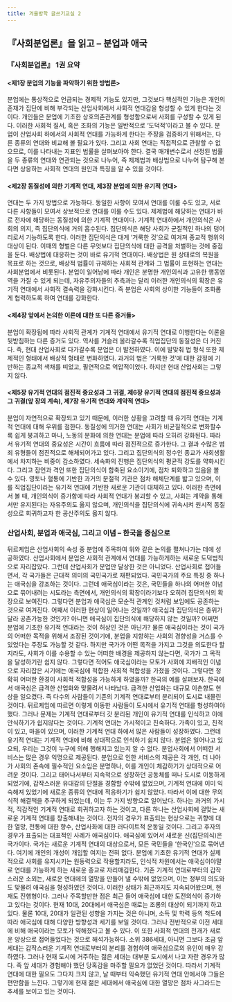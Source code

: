```yaml
---
title: 겨울방학 글쓰기교실 2
---
```


## 『사회분업론』을 읽고 – 분업과 애국

### 『사회분업론』 1권 요약

#### <제1장 분업의 기능을 파악하기 위한 방법론>
분업에는 통상적으로 언급되는 경제적 기능도 있지만, 그것보다 핵심적인 기능은 개인의 존재가 집단에 비해 부각되는 산업사회에서 사회적 연대감을 형성할 수 있게 한다는 것이다. 개인들은 분업에 기초한 상호의존관계를 형성함으로써 사회를 구성할 수 있게 된다. 이러한 사회적 질서, 혹은 조화의 기능은 일반적으로 ‘도덕적’이라고 볼 수 있다.
분업이 산업사회 하에서의 사회적 연대를 가능하게 한다는 주장을 검증하기 위해서는, 다른 종류의 연대와 비교해 볼 필요가 있다. 그리고 사회 연대는 직접적으로 관찰할 수 없으므로, 이를 나타내는 지표인 법률을 살펴보아야 한다. 결국 매개변수로서 선정된 법률을 두 종류의 연대와 연관되는 것으로 나누어, 즉 제제법과 배상법으로 나누어 탐구해 본다면 상응하는 사회적 연대의 원인과 특징을 알 수 있을 것이다.

#### <제2장 동질성에 의한 기계적 연대, 제3장 분업에 의한 유기적 연대>
연대는 두 가지 방법으로 가능하다. 동일한 사항이 모여서 연대를 이룰 수도 있고, 서로 다른 사항들이 모여서 상보적으로 연대를 이룰 수도 있다. 제제법에 해당하는 연대가 바로 전자에 해당하는 동질성에 의한 기계적 연대이다. 기계적 연대하에서 개인의식은 사회의 의지, 즉 집단의식에 거의 흡수된다. 집단의식은 해당 사회가 균질적인 하나의 덩어리로서 기능하도록 한다. 이러한 집단의식은 대게 ‘거룩한 것’으로 여겨져 종교적 행위의 대상이 된다. 이때의 형벌은 다른 무엇보다 집단의식에 대한 공격을 처벌하는 것에 중점을 둔다.
배상법에 대응하는 것이 바로 유기적 연대이다. 배상법은 원 상태로의 복원을 목표로 하는 것으로, 배상적 법률이 규제하는 사회적 관계와 그 법률이 표현하는 연대는 사회분업에서 비롯된다. 분업이 일어남에 따라 개인은 분명한 개인의식과 고유한 행동영역을 가질 수 있게 되는데, 자유주의자들의 추측과는 달리 이러한 개인의식의 확장은 유기적 연대에서 사회적 결속력을 강화시킨다. 즉 분업은 사회의 상이한 기능들이 조화롭게 협력하도록 하여 연대를 강화한다.

#### <제4장 앞에서 논의한 이론에 대한 또 다른 증거들>
분업이 확장됨에 따라 사회적 관계가 기계적 연대에서 유기적 연대로 이행한다는 이론을 뒷받침하는 다른 증거도 있다. 역사를 거슬러 올라갈수록 직업집단의 동질성은 더 커진다. 즉, 현대 산업사회로 다가갈수록 분업은 더 발전하였다. 이에 발맞춰 법 형식 또한 제제적인 형태에서 배상적 형태로 변화하였다. 과거의 법은 ‘거룩한 것’에 대한 감정에 기반하는 종교적 색채를 띠었고, 필연적으로 억압적이었다. 하지만 현대 산업사회는 그렇지 않다.

#### <제5장 유기적 연대의 점진적 중요성과 그 귀결, 제6장 유기적 연대의 점진적 중요성과 그 귀결(앞 장의 계속), 제7장 유기적 연대와 계약적 연대>
분업이 자연적으로 확장되고 있기 때문에, 이러한 상황을 고려할 때 유기적 연대는 기계적 연대에 대해 우위를 점한다. 동질성에 의거한 연대는 사회가 비균질적으로 변화할수록 쉽게 붕괴하고 마나, 노동의 분화에 의한 연대는 분업에 따라 오히려 강화된다. 따라서 유기적 연대의 중요성은 시간이 흐름에 따라 점진적으로 증가한다.
그 결과 수많은 범죄 유형들이 점진적으로 해체되어가고 있다. 그리고 집단의식의 정수인 종교가 사회생활에서 차지하는 비중이 감소하였다. 세속화의 진행은 집단의식의 평균적 강도를 약화시킨다. 그리고 잠언과 격언 또한 집단의식이 함축된 요소이기에, 점차 퇴화하고 있음을 볼 수 있다. 영토나 혈통에 기반한 과거의 분절적 기관은 점차 해체단계를 밟고 있으며, 이를 직업집단이라는 유기적 연대에 기반한 새로운 기관이 대체하고 있다. 이러한 측면에서 볼 때, 개인의식이 증가함에 따라 사회적 연대가 붕괴할 수 있고, 사회는 계약을 통해서만 유지된다는 자유주의도 옳지 않으며, 개인의식을 집단의식에 귀속시켜 원시적 동질성으로 회귀하고자 한 공산주의도 옳지 않다.

### 산업사회, 분업과 애국심, 그리고 이념 – 한국을 중심으로

뒤르케임은 산업사회의 속성 중 분업에 주목하여 위와 같은 논의를 펼쳐나가는 데에 성공하였다. 산업사회에서 분업은 사회적 관계에서 연대를 가능하게하는 새로운 도덕법칙으로 자리잡았다. 그런데 산업사회가 분업만 달상한 것은 아니었다. 산업사회로 접어들면서, 각 국가들은 근대적 의미의 국민국가로 재편되었다. 국민국가의 주요 특징 중 하나는 애국심을 강조하는 것이다. 그런데 애국심이라는 것은, 국민들을 하나의 어떠한 이념으로 묶어내려는 시도라는 측면에서, 개인의식의 확장이라기보다 오히려 집단의식의 확장으로 보여진다. 그렇다면 분업과 애국심은 모순적 관계인 것처럼 보임에도 공존하는 것으로 여겨진다. 어째서 이러한 현상이 일어나는 것일까? 애국심과 집단의식은 층위가 달라 공존가능한 것인가? 아니면 애국심이 집단의식에 해당하지 않는 것일까? 어쩌면 분업에 기초한 유기적 연대라는 것이 허상인 것은 아닌가?
물론 애국심이라는 것이 국가의 어떠한 목적을 위해서 조장된 것이기에, 분업을 지항햐는 사회의 경향성을 거스를 수 있었다는 주장도 가능할 것 같다. 하지만 국가가 어떤 목적을 가지고 그것을 의도한다 할지라도, 사회가 이를 수용할 수 있는 어떠한 배경을 제공하지 않는다면, 국가가 그 목적을 달성하기란 쉽지 않다. 그렇다면 적어도 애국심이라는 모토가 사회에 지배적인 이념으로 자리잡은 시기에는 애국심에 적합한 사회적 적합성을 가졌을 것이다. 그렇다면 정확히 어떠한 환경이 사회적 적합성을 가능하게 하였을까? 한국의 예를 살펴보자.
한국에서 애국심은 급격한 산업화와 맞물려서 나타났다. 급격한 산업화는 대규모 이촌향도 현상을 일으켰다. 즉 다수의 사람들이 기존의 기계적 연대로부터 분리되어 도시로 내몰린 것이다. 뒤르케임에 따르면 이렇게 이동한 사람들이 도시에서 유기적 연대를 형성하여야 했다. 그러나 문제는 기계적 연대로부터 갓 분리된 개인이 유기적 연대를 인식하고 이에 안식하기가 쉽지않다는 것이다. 기계적 연대는 가시적이고 친숙하다. 가족이 있고, 친적이 있고, 마을이 있으며, 이러한 기계적 연대 하에서 많은 사람들이 성장하였다. 그런데 유기적 연대는 기계적 연대에 비해 상대적으로 인식하기 쉽지 않다. 분업은 일어나고 있으되, 우리는 그것이 누구에 의해 행해지고 있는지 알 수 없다. 분업사회에서 어떠한 서비스는 많은 경우 익명으로 제공된다. 분업으로 인한 서비스의 제공은 각 개인, 더 나아가 사회의 존속에 필수적인 요소임은 분명하나, 이를 개인이 체감하기가 상대적으로 어려운 것이다. 그리고 태어나서부터 지속적으로 성장하던 공동체를 떠나 도시로 이동하게 되었기에, 갑작스러운 유대감의 단절을 경함할 수밖에 없었으며, 기계적 연대에 이미 익숙해져 있었기에 새로운 종류의 연대에 적응하기가 쉽지 않았다.
따라서 이에 대한 무의식적 해결책을 추구하게 되었는데, 이는 두 가지 방향으로 일어났다. 하나는 과거의 가시적, 직감적인 기계적 연대로 회귀하고자 하는 것이고, 다른 하나는 산업사회에 걸맞는 새로운 기계적 연대를 창출해내는 것이다. 전자의 경우가 표출되는 현상으로는 귀향에 대한 열망, 전통에 대한 향수, 산업사화에 대한 러다이트적 운동일 것이다. 그리고 후자의 경우가 표출되는 대표적인 사례가 애국심이다.
애국심에 있어서 새로운 신(집단의식)은 국가이다. 국가는 새로운 기계적 연대의 대상으로서, 모든 국민들을 ‘한국인’으로 묶어낸다. 여기에 개인의 개성이 개입할 여지는 전혀 없다. 분업에 기초한 유기적 연대가 실제적으로 사회를 유지시키는 원동력으로 작용할지라도, 인식적 차원에서는 애국심이야말로 연대를 가능하게 하는 새로운 종교로 자리매김한다. 기존 기계적 연대로부터의 갑작스러운 소외는, 새로운 연대에의 열망을 만들어 낼 수밖에 없었으며, 이는 정부의 의도와도 맞물려 애국심을 형성하였던 것이다. 이러한 상태가 최근까지도 지속되어왔으며, 현재도 진행형이다.
그러나 주목할만한 점은 최근 들어 애국심에 대한 도전의식이 증가하고 있다는 것이다. 현재 10대, 20대에서 애국심은 때로는 조롱의 대상이 되기까지 하고 있다. 물론 10대, 20대가 일관된 성향을 가지는 것은 아니며, 소득 및 학력 등의 척도에 따라 애국심에 대해 다양한 방향성과 세기를 보일 것이다. 그러나 전반적으로 이전 세대에 비해 애국이라는 모토가 약해졌다고 볼 수 있다. 이 또한 사회적 연대의 전개가 새로운 양상으로 접어들었다는 것으로 해석가능하다. 소위 386세대, 아니면 그보다 조금 앞 세대는 갑작스러운 기계적 연대로부터의 분리를 경험하여 애국심으로의 유인이 매우 강하였다. 그러나 현재 도시에 거주하는 젊은 세대는 대부분 도시에서 나고 자란 경우가 많다. 즉 앞 세대가 경험해야 했던 당혹감을 마주할 필요가 없었던 것이다. 따라서 기계적 연대에 대한 필요도 그다지 크지 않고, 날 때부터 익숙했던 유기적 연대 안에서야 그들은 편안함을 느낀다. 그렇기에 현재 젊은 세대에서 애국심에 대한 열망은 점차 사그라드는 추세를 보이고 있는 것이다.
